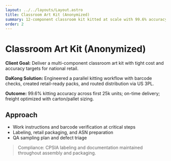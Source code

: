 ```yaml
---
layout: ../../layouts/Layout.astro
title: Classroom Art Kit (Anonymized)
summary: 12-component classroom kit kitted at scale with 99.6% accuracy; retail-ready packs.
order: 2
---
```


# Classroom Art Kit (Anonymized)

**Client Goal:** Deliver a multi-component classroom art kit with tight cost and accuracy targets for national retail.

**DaKong Solution:** Engineered a parallel kitting workflow with barcode checks, created retail-ready packs, and routed distribution via US 3PL.

**Outcome:** 99.6% kitting accuracy across first 25k units; on-time delivery; freight optimized with carton/pallet sizing.

## Approach

- Work instructions and barcode verification at critical steps
- Labeling, retail packaging, and ASN preparation
- QA sampling plan and defect triage

> Compliance: CPSIA labeling and documentation maintained throughout assembly and packaging.
